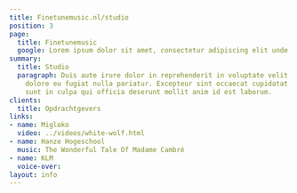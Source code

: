 ```yaml
---
title: Finetunemusic.nl/studio
position: 3
page:
  title: Finetunemusic
  google: Lorem ipsum dolor sit amet, consectetur adipiscing elit unde omnis.
summary:
  title: Studio
  paragraph: Duis aute irure dolor in reprehenderit in voluptate velit esse cillum
    dolore eu fugiat nulla pariatur. Excepteur sint occaecat cupidatat non proident,
    sunt in culpa qui officia deserunt mollit anim id est laborum.
clients:
  title: Opdrachtgevers
links:
- name: Migloko
  video: ../videos/white-wolf.html
- name: Hanze Hogeschool
  music: The Wonderful Tale Of Madame Cambré
- name: KLM
  voice-over:
layout: info
---
```

